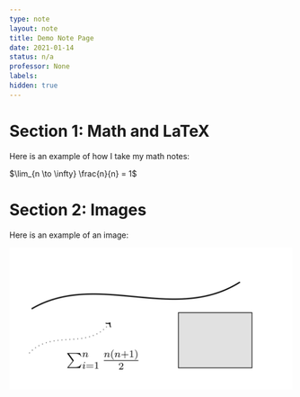 ```yaml
---
type: note
layout: note
title: Demo Note Page
date: 2021-01-14
status: n/a
professor: None
labels:
hidden: true
---
```


# Section 1: Math and LaTeX

Here is an example of how I take my math notes:

$\lim_{n \to \infty} \frac{n}{n} = 1$


# Section 2: Images

Here is an example of an image:

<div style='width: 100%' class='ui rounded images'>
<img class='ui image' src='/articles/how-i-take-notes/demo-note/fig1.png'>
</div>

